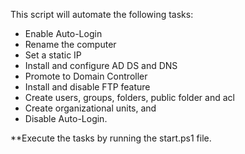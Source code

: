This script will automate the following tasks:

- Enable Auto-Login
- Rename the computer
- Set a static IP
- Install and configure AD DS and DNS
- Promote to Domain Controller
- Install and disable FTP feature
- Create users, groups, folders, public folder and acl
- Create organizational units, and
- Disable Auto-Login.

**Execute the tasks by running the start.ps1 file.
